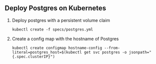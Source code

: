 ## Deploy Postgres on Kubernetes
1. Deploy postgres with a persistent volume claim
   ```
   kubectl create -f specs/postgres.yml
   ```

2. Create a config map with the hostname of Postgres
   ```
   kubectl create configmap hostname-config --from-literal=postgres_host=$(kubectl get svc postgres -o jsonpath="{.spec.clusterIP}")
  ```